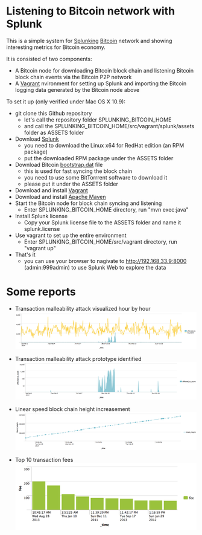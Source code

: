 Listening to Bitcoin network with Splunk
==============================
This is a simple system for [Splunking](http://www.splunk.com) [Bitcoin](https://bitcoin.org/) network and showing interesting metrics for Bitcoin economy. 

It is consisted of two components:

* A Bitcoin node for downloading Bitcoin block chain and listening Bitcoin block chain events via the Bitcoin P2P network
* A [Vagrant](http://www.vagrantup.com/) nvironment for setting up Splunk and importing the Bitcoin logging data generated by the Bitcoin node above

To set it up (only verified under Mac OS X 10.9):

* git clone this Github repository
	* let's call the repository folder SPLUNKING_BITCOIN_HOME
	* and call the SPLUNKING_BITCOIN_HOME/src/vagrant/splunk/assets folder as ASSETS folder
* Download [Splunk](http://www.splunk.com/download) 
	* you need to download the Linux x64 for RedHat edition (an RPM package)
	* put the downloaded RPM package under the ASSETS folder
* Download Bitcoin [bootstrap.dat](http://sourceforge.net/projects/bitcoin/files/Bitcoin/blockchain/) file
	* this is used for fast syncing the block chain
	* you need to use some BitTorrrent software to download it 
	* please put it under the ASSETS folder
* Download and install [Vagrant](http://www.vagrantup.com/)
* Download and install [Apache Maven](http://maven.apache.org)
* Start the Bitcoin node for block chain syncing and listening
	* Enter SPLUNKING_BITCOIN_HOME directory, run "mvn exec:java"
* Install Splunk license
	* Copy your Splunk license file to the ASSETS folder and name it splunk.license
* Use vagrant to set up the entire environment
	* Enter SPLUNKING_BITCOIN_HOME/src/vagrant directory, run "vagrant up"
* That's it
	* you can use your browser to nagivate to http://192.168.33.9:8000 (admin:999admin) to use Splunk Web to explore the data

Some reports
=================
* Transaction malleability attack visualized hour by hour
![Transaction malleability attack visualized hour by hour](https://github.com/niyue/splunking-bitcoin/raw/master/src/static/images/tx_malleability_attack_hour_by_hour.png)

* Transaction malleability attack prototype identified
![Transaction malleability attack prototype identified](https://github.com/niyue/splunking-bitcoin/raw/master/src/static/images/tx_malleability_attack_close_look.png)

* Linear speed block chain height increasement
![Linear speed block chain height increasement](https://github.com/niyue/splunking-bitcoin/raw/master/src/static/images/block_chain_height.png)

* Top 10 transaction fees
![Top 10 tx fees](https://github.com/niyue/splunking-bitcoin/raw/master/src/static/images/top_ten_tx_fees.png)
